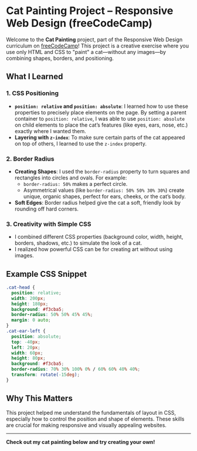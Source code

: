 # Cat Painting Project – Responsive Web Design (freeCodeCamp)

Welcome to the **Cat Painting** project, part of the Responsive Web Design curriculum on [freeCodeCamp](https://www.freecodecamp.org/)! This project is a creative exercise where you use only HTML and CSS to "paint" a cat—without any images—by combining shapes, borders, and positioning.

## What I Learned

### 1. CSS Positioning
- **`position: relative` and `position: absolute`**: I learned how to use these properties to precisely place elements on the page. By setting a parent container to `position: relative`, I was able to use `position: absolute` on child elements to place the cat’s features (like eyes, ears, nose, etc.) exactly where I wanted them.
- **Layering with `z-index`**: To make sure certain parts of the cat appeared on top of others, I learned to use the `z-index` property.

### 2. Border Radius
- **Creating Shapes**: I used the `border-radius` property to turn squares and rectangles into circles and ovals. For example:
  - `border-radius: 50%` makes a perfect circle.
  - Asymmetrical values (like `border-radius: 50% 50% 30% 30%`) create unique, organic shapes, perfect for ears, cheeks, or the cat’s body.
- **Soft Edges**: Border radius helped give the cat a soft, friendly look by rounding off hard corners.

### 3. Creativity with Simple CSS
- I combined different CSS properties (background color, width, height, borders, shadows, etc.) to simulate the look of a cat.
- I realized how powerful CSS can be for creating art without using images.

## Example CSS Snippet

```css
.cat-head {
  position: relative;
  width: 200px;
  height: 180px;
  background: #f3cba5;
  border-radius: 50% 50% 45% 45%;
  margin: 0 auto;
}
.cat-ear-left {
  position: absolute;
  top: -40px;
  left: 20px;
  width: 60px;
  height: 80px;
  background: #f3cba5;
  border-radius: 70% 30% 100% 0% / 60% 60% 40% 40%;
  transform: rotate(-15deg);
}
```

## Why This Matters

This project helped me understand the fundamentals of layout in CSS, especially how to control the position and shape of elements. These skills are crucial for making responsive and visually appealing websites.

---

**Check out my cat painting below and try creating your own!**
